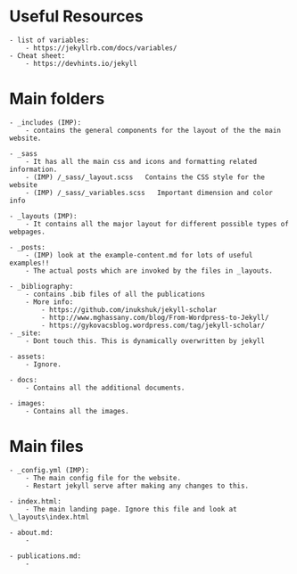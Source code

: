 # Useful Resources
    - list of variables:
        - https://jekyllrb.com/docs/variables/
    - Cheat sheet:
        - https://devhints.io/jekyll



# Main folders
    - _includes (IMP):
        - contains the general components for the layout of the the main website.

    - _sass
        - It has all the main css and icons and formatting related information.
        - (IMP) /_sass/_layout.scss   Contains the CSS style for the website
        - (IMP) /_sass/_variables.scss   Important dimension and color info

    - _layouts (IMP):
        - It contains all the major layout for different possible types of webpages.

    - _posts:
        - (IMP) look at the example-content.md for lots of useful examples!!
        - The actual posts which are invoked by the files in _layouts.
        
    - _bibliography:
        - contains .bib files of all the publications
        - More info: 
            - https://github.com/inukshuk/jekyll-scholar
            - http://www.mghassany.com/blog/From-Wordpress-to-Jekyll/
            - https://gykovacsblog.wordpress.com/tag/jekyll-scholar/
    - _site:
        - Dont touch this. This is dynamically overwritten by jekyll

    - assets:
        - Ignore.

    - docs:
        - Contains all the additional documents.

    - images:
        - Contains all the images.


# Main files
    - _config.yml (IMP):
        - The main config file for the website.
        - Restart jekyll serve after making any changes to this.

    - index.html:
        - The main landing page. Ignore this file and look at \_layouts\index.html

    - about.md:
        -

    - publications.md:
        -



